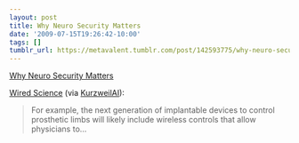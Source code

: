 ```yaml
---
layout: post
title: Why Neuro Security Matters
date: '2009-07-15T19:26:42-10:00'
tags: []
tumblr_url: https://metavalent.tumblr.com/post/142593775/why-neuro-security-matters
---
```

[Why Neuro Security Matters](http://metavalent.com/?p=1075)  

[Wired Science](http://www.wired.com/wiredscience/2009/07/neurosecurity/) (via [KurzweilAI](http://www.kurzweilai.net/news/frame.html?main=/news/news_single.html?id%3D10864)):

> For example, the next generation of implantable devices to control prosthetic limbs will likely include wireless controls that allow physicians to…

